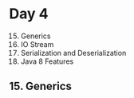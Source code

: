 # Day 4
15. Generics
16. IO Stream
17. Serialization and Deserialization
18. Java 8 Features

## 15. Generics

